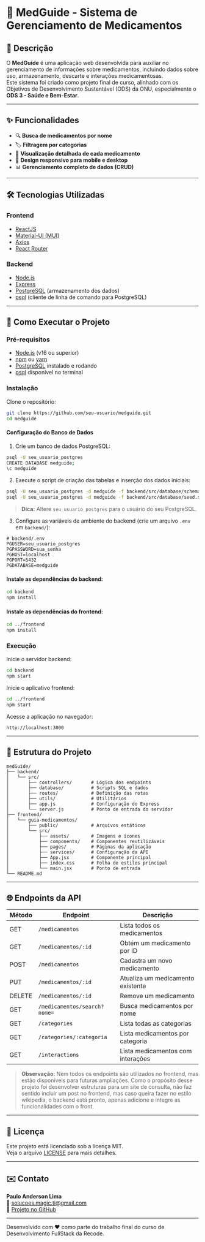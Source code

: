 # 💊 MedGuide - Sistema de Gerenciamento de Medicamentos

## 📝 Descrição

O **MedGuide** é uma aplicação web desenvolvida para auxiliar no gerenciamento de informações sobre medicamentos, incluindo dados sobre uso, armazenamento, descarte e interações medicamentosas.  
Este sistema foi criado como projeto final de curso, alinhado com os Objetivos de Desenvolvimento Sustentável (ODS) da ONU, especialmente o **ODS 3 - Saúde e Bem-Estar**.

---

## ✨ Funcionalidades

- 🔍 **Busca de medicamentos por nome**
- 🏷️ **Filtragem por categorias**
- 📄 **Visualização detalhada de cada medicamento**
- 📱 **Design responsivo para mobile e desktop**
- 📊 **Gerenciamento completo de dados (CRUD)**

---

## 🛠️ Tecnologias Utilizadas

### Frontend

- [ReactJS](https://react.dev/)
- [Material-UI (MUI)](https://mui.com/)
- [Axios](https://axios-http.com/)
- [React Router](https://reactrouter.com/)

### Backend

- [Node.js](https://nodejs.org/)
- [Express](https://expressjs.com/)
- [PostgreSQL](https://www.postgresql.org/) (armazenamento dos dados)
- [psql](https://www.postgresql.org/docs/current/app-psql.html) (cliente de linha de comando para PostgreSQL)

---

## 🚀 Como Executar o Projeto

### Pré-requisitos

- [Node.js](https://nodejs.org/) (v16 ou superior)
- [npm](https://www.npmjs.com/) ou [yarn](https://yarnpkg.com/)
- [PostgreSQL](https://www.postgresql.org/) instalado e rodando
- [psql](https://www.postgresql.org/docs/current/app-psql.html) disponível no terminal

### Instalação

Clone o repositório:

```bash
git clone https://github.com/seu-usuario/medguide.git
cd medguide
```

#### Configuração do Banco de Dados

1. Crie um banco de dados PostgreSQL:

```bash
psql -U seu_usuario_postgres
CREATE DATABASE medguide;
\c medguide
```

2. Execute o script de criação das tabelas e inserção dos dados iniciais:

```bash
psql -U seu_usuario_postgres -d medguide -f backend/src/database/schema.sql
psql -U seu_usuario_postgres -d medguide -f backend/src/database/seed.sql
```

> **Dica:** Altere `seu_usuario_postgres` para o usuário do seu PostgreSQL.

3. Configure as variáveis de ambiente do backend (crie um arquivo `.env` em `backend/`):

```env
# backend/.env
PGUSER=seu_usuario_postgres
PGPASSWORD=sua_senha
PGHOST=localhost
PGPORT=5432
PGDATABASE=medguide
```

#### Instale as dependências do backend:

```bash
cd backend
npm install
```

#### Instale as dependências do frontend:

```bash
cd ../frontend
npm install
```

### Execução

Inicie o servidor backend:

```bash
cd backend
npm start
```

Inicie o aplicativo frontend:

```bash
cd ../frontend
npm start
```

Acesse a aplicação no navegador:

```
http://localhost:3000
```

---

## 📂 Estrutura do Projeto

```
medGuide/
├── backend/
│   └── src/
│       ├── controllers/       # Lógica dos endpoints
│       ├── database/          # Scripts SQL e dados
│       ├── routes/            # Definição das rotas
│       ├── utils/             # Utilitários
│       ├── app.js             # Configuração do Express
│       └── server.js          # Ponto de entrada do servidor
├── frontend/
│   └── guia-medicamentos/
│       ├── public/            # Arquivos estáticos
│       └── src/
│           ├── assets/        # Imagens e ícones
│           ├── components/    # Componentes reutilizáveis
│           ├── pages/         # Páginas da aplicação
│           ├── services/      # Configuração da API
│           ├── App.jsx        # Componente principal
│           ├── index.css      # Folha de estilos principal
│           └── main.jsx       # Ponto de entrada
└── README.md
```

---

## 🌐 Endpoints da API

| Método | Endpoint                       | Descrição                                 |
|--------|------------------------------- |-------------------------------------------|
| GET    | `/medicamentos`                | Lista todos os medicamentos               |
| GET    | `/medicamentos/:id`            | Obtém um medicamento por ID               |
| POST   | `/medicamentos`                | Cadastra um novo medicamento              |
| PUT    | `/medicamentos/:id`            | Atualiza um medicamento existente         |
| DELETE | `/medicamentos/:id`            | Remove um medicamento                     |
| GET    | `/medicamentos/search?nome=`   | Busca medicamentos por nome               |
| GET    | `/categories`                  | Lista todas as categorias                 |
| GET    | `/categories/:categoria`       | Lista medicamentos por categoria          |
| GET    | `/interactions`                | Lista medicamentos com interações         |

> **Observação:** Nem todos os endpoints são utilizados no frontend, mas estão disponíveis para futuras ampliações. Como o propósito desse projeto foi desenvolver estruturas para um site de consulta, não faz sentido incluir um post no frontend, mas caso queira fazer no estilo wikipedia, o backend está pronto, apenas adicione e integre as funcionalidades com o front.

---

## 📄 Licença

Este projeto está licenciado sob a licença MIT.  
Veja o arquivo [LICENSE](LICENSE) para mais detalhes.

---

## ✉️ Contato

**Paulo Anderson Lima**  
📧 solucoes.magic.ti@gmail.com  
🔗 [Projeto no GitHub](https://github.com/Pucapuka/medGuide)

---

Desenvolvido com ❤️ como parte do trabalho final do curso de Desenvolvimento FullStack da Recode.
